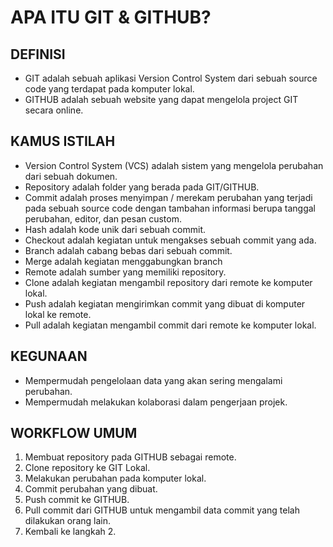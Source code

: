 # APA ITU GIT & GITHUB?

## DEFINISI

- GIT adalah sebuah aplikasi Version Control System dari sebuah source code yang terdapat pada komputer lokal.
- GITHUB adalah sebuah website yang dapat mengelola project GIT secara online.

## KAMUS ISTILAH

- Version Control System (VCS) adalah sistem yang mengelola perubahan dari sebuah dokumen.
- Repository adalah folder yang berada pada GIT/GITHUB.
- Commit adalah proses menyimpan / merekam perubahan yang terjadi pada sebuah source code dengan tambahan informasi berupa tanggal perubahan, editor, dan pesan custom.
- Hash adalah kode unik dari sebuah commit.
- Checkout adalah kegiatan untuk mengakses sebuah commit yang ada.
- Branch adalah cabang bebas dari sebuah commit.
- Merge adalah kegiatan menggabungkan branch
- Remote adalah sumber yang memiliki repository.
- Clone adalah kegiatan mengambil repository dari remote ke komputer lokal.
- Push adalah kegiatan mengirimkan commit yang dibuat di komputer lokal ke remote.
- Pull adalah kegiatan mengambil commit dari remote ke komputer lokal.

## KEGUNAAN

- Mempermudah pengelolaan data yang akan sering mengalami perubahan.
- Mempermudah melakukan kolaborasi dalam pengerjaan projek.

## WORKFLOW UMUM

1. Membuat repository pada GITHUB sebagai remote.
2. Clone repository ke GIT Lokal.
3. Melakukan perubahan pada komputer lokal.
4. Commit perubahan yang dibuat.
5. Push commit ke GITHUB.
6. Pull commit dari GITHUB untuk mengambil data commit yang telah dilakukan orang lain.
7. Kembali ke langkah 2.
